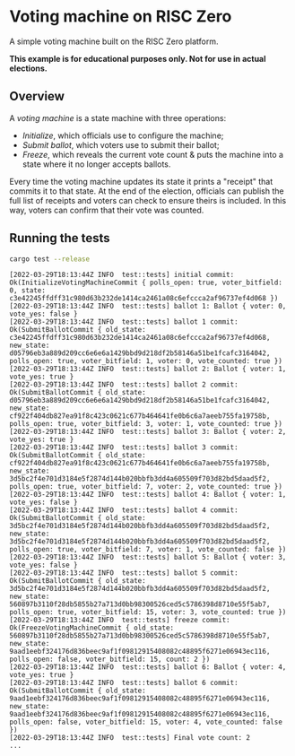 # Voting machine on RISC Zero

A simple voting machine built on the RISC Zero platform.

**This example is for educational purposes only. Not for use in actual elections.**

## Overview

A *voting machine* is a state machine with three operations:

* *Initialize*, which officials use to configure the machine;
* *Submit ballot*, which voters use to submit their ballot;
* *Freeze*, which reveals the current vote count & puts the machine into a state where it no longer accepts ballots.

Every time the voting machine updates its state it prints a "receipt" that
commits it to that state. At the end of the election, officials can publish the
full list of receipts and voters can check to ensure theirs is included. In this
way, voters can confirm that their vote was counted.

## Running the tests

```bash
cargo test --release
```

```console
[2022-03-29T18:13:44Z INFO  test::tests] initial commit: Ok(InitializeVotingMachineCommit { polls_open: true, voter_bitfield: 0, state: c3e42245ffdff31c980d63b232de1414ca2461a08c6efccca2af96737ef4d068 })
[2022-03-29T18:13:44Z INFO  test::tests] ballot 1: Ballot { voter: 0, vote_yes: false }
[2022-03-29T18:13:44Z INFO  test::tests] ballot 1 commit: Ok(SubmitBallotCommit { old_state: c3e42245ffdff31c980d63b232de1414ca2461a08c6efccca2af96737ef4d068, new_state: d05796eb3a889d209cc6e6e6a1429bbd9d218df2b58146a51be1fcafc3164042, polls_open: true, voter_bitfield: 1, voter: 0, vote_counted: true })
[2022-03-29T18:13:44Z INFO  test::tests] ballot 2: Ballot { voter: 1, vote_yes: true }
[2022-03-29T18:13:44Z INFO  test::tests] ballot 2 commit: Ok(SubmitBallotCommit { old_state: d05796eb3a889d209cc6e6e6a1429bbd9d218df2b58146a51be1fcafc3164042, new_state: cf922f404db827ea91f8c423c0621c677b464641fe0b6c6a7aeeb755fa19758b, polls_open: true, voter_bitfield: 3, voter: 1, vote_counted: true })
[2022-03-29T18:13:44Z INFO  test::tests] ballot 3: Ballot { voter: 2, vote_yes: true }
[2022-03-29T18:13:44Z INFO  test::tests] ballot 3 commit: Ok(SubmitBallotCommit { old_state: cf922f404db827ea91f8c423c0621c677b464641fe0b6c6a7aeeb755fa19758b, new_state: 3d5bc2f4e701d3184e5f2874d144b020bbfb3dd4a605509f703d82bd5daad5f2, polls_open: true, voter_bitfield: 7, voter: 2, vote_counted: true })
[2022-03-29T18:13:44Z INFO  test::tests] ballot 4: Ballot { voter: 1, vote_yes: false }
[2022-03-29T18:13:44Z INFO  test::tests] ballot 4 commit: Ok(SubmitBallotCommit { old_state: 3d5bc2f4e701d3184e5f2874d144b020bbfb3dd4a605509f703d82bd5daad5f2, new_state: 3d5bc2f4e701d3184e5f2874d144b020bbfb3dd4a605509f703d82bd5daad5f2, polls_open: true, voter_bitfield: 7, voter: 1, vote_counted: false })
[2022-03-29T18:13:44Z INFO  test::tests] ballot 5: Ballot { voter: 3, vote_yes: false }
[2022-03-29T18:13:44Z INFO  test::tests] ballot 5 commit: Ok(SubmitBallotCommit { old_state: 3d5bc2f4e701d3184e5f2874d144b020bbfb3dd4a605509f703d82bd5daad5f2, new_state: 560897b3110f28db5855b27a713d0bb98300526ced5c5786398d8710e55f5ab7, polls_open: true, voter_bitfield: 15, voter: 3, vote_counted: true })
[2022-03-29T18:13:44Z INFO  test::tests] freeze commit: Ok(FreezeVotingMachineCommit { old_state: 560897b3110f28db5855b27a713d0bb98300526ced5c5786398d8710e55f5ab7, new_state: 9aad1eebf324176d836beec9af1f09812915408082c48895f6271e06943ec116, polls_open: false, voter_bitfield: 15, count: 2 })
[2022-03-29T18:13:44Z INFO  test::tests] ballot 6: Ballot { voter: 4, vote_yes: true }
[2022-03-29T18:13:44Z INFO  test::tests] ballot 6 commit: Ok(SubmitBallotCommit { old_state: 9aad1eebf324176d836beec9af1f09812915408082c48895f6271e06943ec116, new_state: 9aad1eebf324176d836beec9af1f09812915408082c48895f6271e06943ec116, polls_open: false, voter_bitfield: 15, voter: 4, vote_counted: false })
[2022-03-29T18:13:44Z INFO  test::tests] Final vote count: 2
...
```